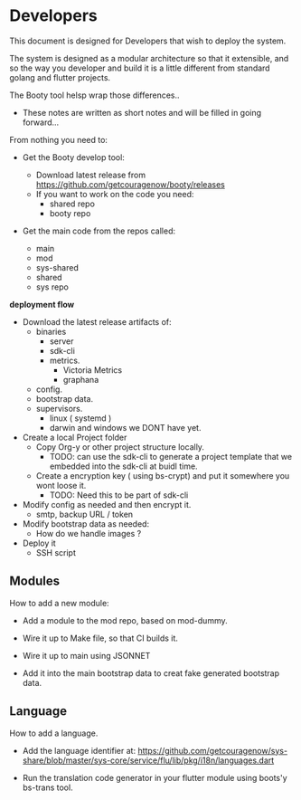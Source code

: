 # Developers

This document is designed for Developers that wish to deploy the system.

The system is designed as a modular architecture so that it extensible, and so the way you developer and build it is a little different from standard golang and flutter projects.

The Booty tool helsp wrap those differences..

* These notes are written as short notes and will be filled in going forward...

From nothing you need to:

- Get the Booty develop tool:
	- Download latest release from https://github.com/getcouragenow/booty/releases
	- If you want to work on the code you need:
		- shared repo
		- booty repo

- Get the main code from the repos called:
	- main 
	- mod
	- sys-shared
	- shared
	- sys repo


**deployment flow**
- Download the latest release artifacts of:
	- binaries
		- server
		- sdk-cli
		- metrics.
			- Victoria Metrics
			- graphana
	- config.
	- bootstrap data.
	- supervisors.
		- linux ( systemd )
		- darwin and windows we DONT have yet.
- Create a local Project folder
	- Copy Org-y or other project structure locally.
		- TODO: can use the sdk-cli to generate a project template that we embedded into the sdk-cli at buidl time.
	- Create a encryption key ( using bs-crypt)  and put it somewhere you wont loose it.
		- TODO: Need this to be part of sdk-cli
- Modify config as needed and then encrypt it.
	- smtp, backup URL / token
- Modify bootstrap data as needed:
	- How do we handle images ?
- Deploy it
	- SSH script

## Modules

How to add a new module:

- Add a module to the mod repo, based on mod-dummy.

- Wire it up to Make file, so that CI builds it.

- Wire it up to main using JSONNET

- Add it into the main bootstrap data to creat fake generated bootstrap data.

## Language

How to add a language.

- Add the language identifier at: https://github.com/getcouragenow/sys-share/blob/master/sys-core/service/flu/lib/pkg/i18n/languages.dart

- Run the translation code generator in your flutter module using boots'y bs-trans tool.






